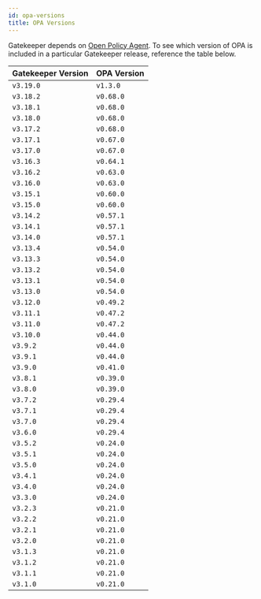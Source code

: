 ```yaml
---
id: opa-versions
title: OPA Versions
---
```


Gatekeeper depends on [Open Policy Agent](https://www.openpolicyagent.org/). To see which version of OPA is included in a particular Gatekeeper release, reference the table below.

| Gatekeeper Version | OPA Version |
| ------------------ | ----------- |
| `v3.19.0`          | `v1.3.0`   |
| `v3.18.2`          | `v0.68.0`   |
| `v3.18.1`          | `v0.68.0`   |
| `v3.18.0`          | `v0.68.0`   |
| `v3.17.2`          | `v0.68.0`   |
| `v3.17.1`          | `v0.67.0`   |
| `v3.17.0`          | `v0.67.0`   |
| `v3.16.3`          | `v0.64.1`   |
| `v3.16.2`          | `v0.63.0`   |
| `v3.16.0`          | `v0.63.0`   |
| `v3.15.1`          | `v0.60.0`   |
| `v3.15.0`          | `v0.60.0`   |
| `v3.14.2`          | `v0.57.1`   |
| `v3.14.1`          | `v0.57.1`   |
| `v3.14.0`          | `v0.57.1`   |
| `v3.13.4`          | `v0.54.0`   |
| `v3.13.3`          | `v0.54.0`   |
| `v3.13.2`          | `v0.54.0`   |
| `v3.13.1`          | `v0.54.0`   |
| `v3.13.0`          | `v0.54.0`   |
| `v3.12.0`          | `v0.49.2`   |
| `v3.11.1`          | `v0.47.2`   |
| `v3.11.0`          | `v0.47.2`   |
| `v3.10.0`          | `v0.44.0`   |
| `v3.9.2`          | `v0.44.0`   |
| `v3.9.1`          | `v0.44.0`   |
| `v3.9.0`          | `v0.41.0`   |
| `v3.8.1`          | `v0.39.0`   |
| `v3.8.0`          | `v0.39.0`   |
| `v3.7.2`          | `v0.29.4`   |
| `v3.7.1`          | `v0.29.4`   |
| `v3.7.0`          | `v0.29.4`   |
| `v3.6.0`          | `v0.29.4`   |
| `v3.5.2`          | `v0.24.0`   |
| `v3.5.1`          | `v0.24.0`   |
| `v3.5.0`          | `v0.24.0`   |
| `v3.4.1`          | `v0.24.0`   |
| `v3.4.0`          | `v0.24.0`   |
| `v3.3.0`          | `v0.24.0`   |
| `v3.2.3`          | `v0.21.0`   |
| `v3.2.2`          | `v0.21.0`   |
| `v3.2.1`          | `v0.21.0`   |
| `v3.2.0`          | `v0.21.0`   |
| `v3.1.3`          | `v0.21.0`   |
| `v3.1.2`          | `v0.21.0`   |
| `v3.1.1`          | `v0.21.0`   |
| `v3.1.0`          | `v0.21.0`   |

